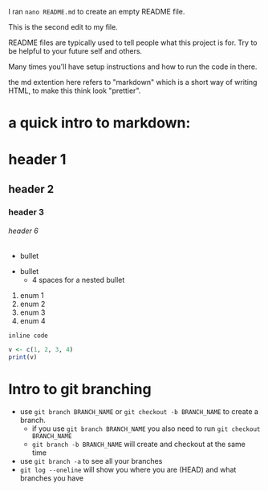 I ran `nano README.md` to create an empty README file.

This is the second edit to my file.

README files are typically used to tell people what this 
project is for.
Try to be helpful to your future self and others.

Many times you'll have setup instructions and how to run 
the code in there.

the md extention here refers to "markdown" which is a 
short way of writing HTML, to make this think look 
"prettier".

# a quick intro to markdown:

# header 1
## header 2
### header 3
###### header 6

- bullet
* bullet
    - 4 spaces for a nested bullet

1. enum 1
2. enum 2
1. enum 3
1. enum 4

`inline code`

```r
v <- c(1, 2, 3, 4)
print(v)
```


# Intro to git branching

- use `git branch BRANCH_NAME` or `git checkout -b BRANCH_NAME` to create a branch.
    - if you use `git branch BRANCH_NAME` you also need to run `git checkout BRANCH_NAME`
    - `git branch -b BRANCH_NAME` will create and checkout at the same time
- use `git branch -a` to see all your branches
- `git log --oneline` will show you where you are (HEAD) and what branches you have

